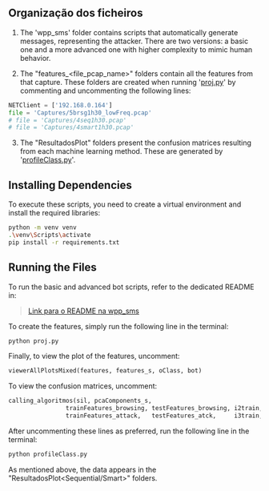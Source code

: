 ## Organização dos ficheiros

1. The 'wpp_sms' folder contains scripts that automatically generate messages, representing the attacker. There are two versions: a basic one and a more advanced one with higher complexity to mimic human behavior.

2. The "features_<file_pcap_name>" folders contain all the features from that capture. These folders are created when running '[proj.py](proj.py)' by commenting and uncommenting the following lines:

```python
NETClient = ['192.168.0.164']
file = 'Captures/5brsg1h30_lowFreq.pcap'
# file = 'Captures/4seq1h30.pcap'
# file = 'Captures/4smart1h30.pcap'
```

3. The "ResultadosPlot<BotType>" folders present the confusion matrices resulting from each machine learning method. These are generated by '[profileClass.py](profileClass.py)'.

## Installing Dependencies 

To execute these scripts, you need to create a virtual environment and install the required libraries:

```bash
python -m venv venv
.\venv\Scripts\activate
pip install -r requirements.txt
```

## Running the Files

To run the basic and advanced bot scripts, refer to the dedicated README in: 

> [Link para o README na wpp_sms](wpp_sms/README.md)

To create the features, simply run the following line in the terminal:

```bash
python proj.py
```

Finally, to view the plot of the features, uncomment:

```python
viewerAllPlotsMixed(features, features_s, oClass, bot)
```

To view the confusion matrices, uncomment:

```python
calling_algoritmos(sil, pcaComponents_s,
                trainFeatures_browsing, testFeatures_browsing, i2train, i2test, o2train, o2test, 
                trainFeatures_attack,   testFeatures_atck,     i3train, i3test, o3train, o3test)
```

After uncommenting these lines as preferred, run the following line in the terminal:

```bash
python profileClass.py
```

As mentioned above, the data appears in the "ResultadosPlot<Sequential/Smart>" folders.
